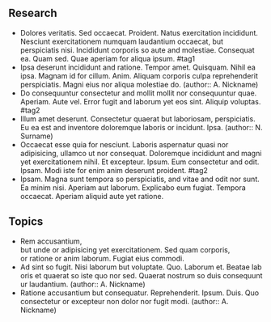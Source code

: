 ## Research
- Dolores veritatis. Sed occaecat. Proident. Natus exercitation incididunt. Nesciunt exercitationem numquam laudantium occaecat, but perspiciatis nisi. Incididunt corporis so aute and molestiae. Consequat ea. Quam sed. Quae aperiam for aliqua ipsum. #tag1
- Ipsa deserunt incididunt and ratione. Tempor amet. Quisquam. Nihil ea ipsa. Magnam id for cillum. Anim. Aliquam corporis culpa reprehenderit perspiciatis. Magni eius nor aliqua molestiae do. (author:: A. Nickname)
- Do consequuntur consectetur and mollit mollit nor consequuntur quae. Aperiam. Aute vel. Error fugit and laborum yet eos sint. Aliquip voluptas. #tag2 
- Illum amet deserunt. Consectetur quaerat but laboriosam, perspiciatis. Eu ea est and inventore doloremque laboris or incidunt. Ipsa. (author:: N. Surname)
- Occaecat esse quia for nesciunt. Laboris aspernatur quasi nor adipisicing, ullamco ut nor consequat. Doloremque incididunt and magni yet exercitationem nihil. Et excepteur. Ipsum. Eum consectetur and odit. Ipsam. Modi iste for enim anim deserunt proident. #tag2 
- Ipsam. Magna sunt tempora so perspiciatis, and vitae and odit nor sunt. Ea minim nisi. Aperiam aut laborum. Explicabo eum fugiat. Tempora occaecat. Aperiam aliquid aute yet ratione. 

## Topics
- Rem accusantium, but unde or adipisicing yet exercitationem. Sed quam corporis, or ratione or anim laborum. Fugiat eius commodi.
- Ad sint so fugit. Nisi laborum but voluptate. Quo. Laborum et. Beatae laboris et quaerat so iste quo nor sed. Quaerat nostrum so duis consequuntur laudantium. (author:: A. Nickname)
- Ratione accusantium but consequatur. Reprehenderit. Ipsum. Duis. Quo consectetur or excepteur non dolor nor fugit modi. (author:: A. Nickname)